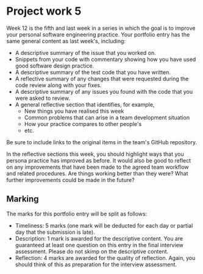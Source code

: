 # Project work 5

Week 12 is the fifth and last week in a series in which the goal is to improve your
personal software engineering practice. Your portfolio entry has the same general content
as last week's, including:

* A descriptive summary of the issue that you worked on.
* Snippets from your code with commentary showing how you have used good software design
  practice.
* A descriptive summary of the test code that you have written.
* A reflective summary of any changes that were requested during the code review along
  with your fixes.
* A descriptive summary of any issues you found with the code that you were asked to review.
* A general reflective section that identifies, for example,
  * New things you have realised this week
  * Common problems that can arise in a team development situation
  * How your practice compares to other people's
  * etc.

Be sure to include links to the original items in the team's GitHub repository.

In the reflective sections this week, you should highlight ways that you persona practice
has improved as before. It would also be good to reflect on any improvements that have
been made to the agreed team workflow and related procedures. Are things working
better than they were? What further improvements could be made in the future?

## Marking

The marks for this portfolio entry will be split as follows:

* Timeliness: 5 marks (one mark will be deducted for each day or partial day that the submission
  is late).
* Description: 1 mark is awarded for the descriptive content. You are guaranteed at least one
  question on this entry in the final interview assessment. Please do not skimp on the
  descriptive content.
* Reflection: 4 marks are awarded for the quality of reflection. Again, you should think of this
  as preparation for the interview assessment.
